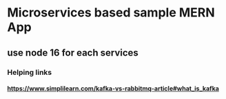 # Microservices based sample MERN App

## use node 16 for each services

### Helping links

#### https://www.simplilearn.com/kafka-vs-rabbitmq-article#what_is_kafka
